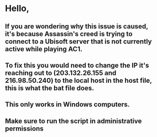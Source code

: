 # Hello,

 ## If you are wondering why this issue is caused, it's because Assassin's creed is trying to connect to a Ubisoft server that is not currently active while playing AC1.

## To fix this you would need to change the IP it's reaching out to (203.132.26.155 and 216.98.50.240) to the local host in the host file, this is what the bat file does.

## This only works in Windows computers.

## Make sure to run the script in administrative permissions 

